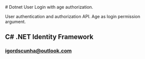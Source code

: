 ﻿﻿﻿# Dotnet User Login with age authorization.

User authentication and authorization API. Age as login permission argument.

## C# .NET Identity Framework

### igordscunha@outlook.com
